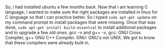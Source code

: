 So, i had installed ubuntu a few months back. 
Now that i am learning C language, i wanted to make sure the right packages are installed in linux for C language so that i can practice better. 
So i typed `sudo apt-get update` on my command prompt to install packages that were missing. 
Once that was done, `sudo apt-get install build-essential` to install additional packages and to upgrade a few old ones. 
gcc -v and g++ -v, gcc: GNU Cross Compiler, g++ GNU C++ Compiler. GNU: GNU's not UNIX. We got to know that these compilers were already built in. 
